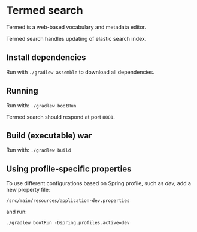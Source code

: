 # Termed search

Termed is a web-based vocabulary and metadata editor.

Termed search handles updating of elastic search index.

## Install dependencies

Run with `./gradlew assemble` to download all dependencies.

## Running

Run with: `./gradlew bootRun`

Termed search should respond at port `8001`.

## Build (executable) war

Run with: `./gradlew build`

## Using profile-specific properties

To use different configurations based on Spring profile, such as *dev*, add a new property
file:
```
/src/main/resources/application-dev.properties
```

and run:
```
./gradlew bootRun -Dspring.profiles.active=dev
```

